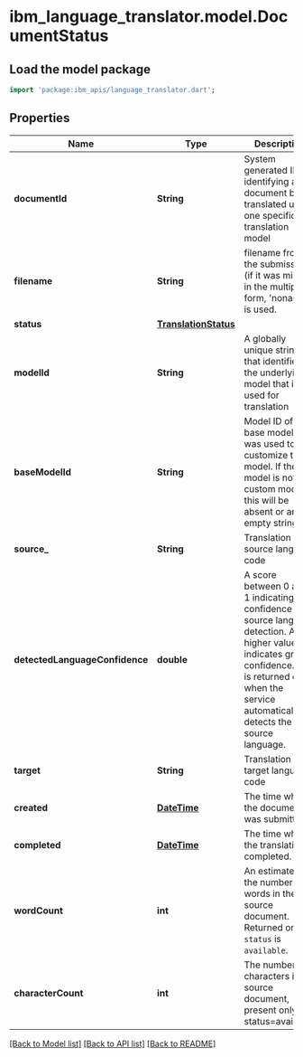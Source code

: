 # ibm_language_translator.model.DocumentStatus

## Load the model package
```dart
import 'package:ibm_apis/language_translator.dart';
```

## Properties
Name | Type | Description | Notes
------------ | ------------- | ------------- | -------------
**documentId** | **String** | System generated ID identifying a document being translated using one specific translation model | 
**filename** | **String** | filename from the submission (if it was missing in the multipart-form, 'noname.<ext matching content type>' is used. | 
**status** | [**TranslationStatus**](TranslationStatus.md) |  | 
**modelId** | **String** | A globally unique string that identifies the underlying model that is used for translation | 
**baseModelId** | **String** | Model ID of the base model that was used to customize the model. If the model is not a custom model, this will be absent or an empty string. | [optional] 
**source_** | **String** | Translation source language code | 
**detectedLanguageConfidence** | **double** | A score between 0 and 1 indicating the confidence of source language detection. A higher value indicates greater confidence. This is returned only when the service automatically detects the source language. | [optional] 
**target** | **String** | Translation target language code | 
**created** | [**DateTime**](DateTime.md) | The time when the document was submitted. | 
**completed** | [**DateTime**](DateTime.md) | The time when the translation completed. | [optional] 
**wordCount** | **int** | An estimate of the number of words in the source document. Returned only if `status` is `available`. | [optional] 
**characterCount** | **int** | The number of characters in the source document, present only if status=available. | [optional] 

[[Back to Model list]](../../README.md#documentation-for-models) [[Back to API list]](../../README.md#documentation-for-api-endpoints) [[Back to README]](../../README.md)


